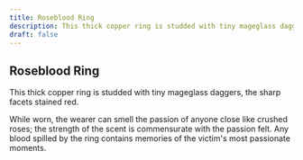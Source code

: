 ```yaml
---
title: Roseblood Ring
description: This thick copper ring is studded with tiny mageglass daggers, the sharp facets stained red....
draft: false
---
```


## Roseblood Ring

This thick copper ring is studded with tiny mageglass daggers, the sharp facets stained red.

While worn, the wearer can smell the passion of anyone close like crushed roses; the strength of the scent is commensurate with the passion felt. Any blood spilled by the ring contains memories of the victim's most passionate moments.
